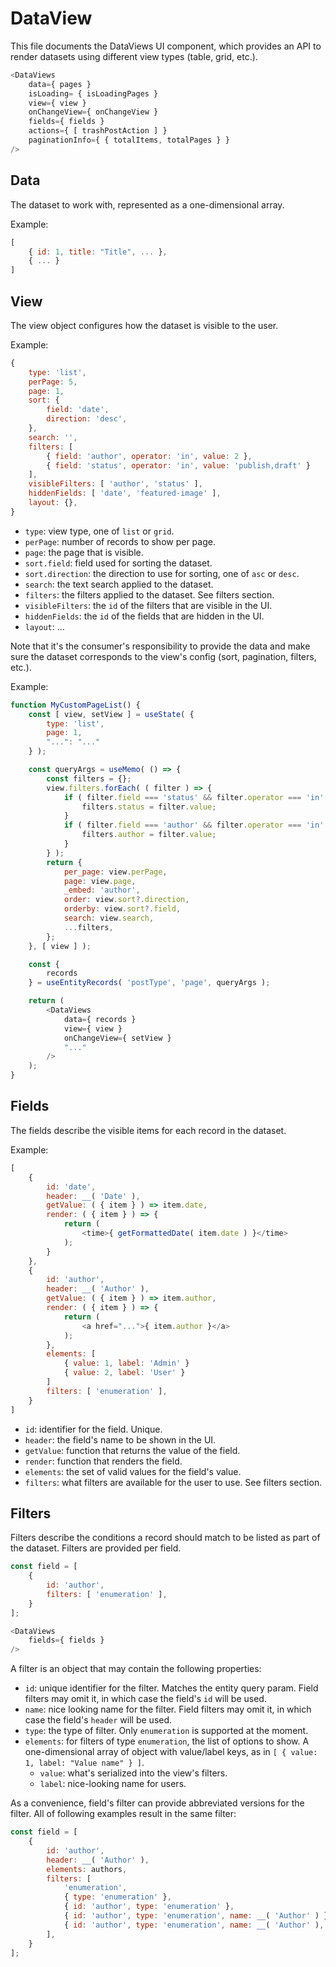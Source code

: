 # DataView

This file documents the DataViews UI component, which provides an API to render datasets using different view types (table, grid, etc.).

```js
<DataViews
	data={ pages }
	isLoading= { isLoadingPages }
	view={ view }
	onChangeView={ onChangeView }
	fields={ fields }
	actions={ [ trashPostAction ] }
	paginationInfo={ { totalItems, totalPages } }
/>
```

## Data

The dataset to work with, represented as a one-dimensional array. 

Example:

```js
[
	{ id: 1, title: "Title", ... },
	{ ... }
]
```

## View

The view object configures how the dataset is visible to the user.

Example:

```js
{
	type: 'list',
	perPage: 5,
	page: 1,
	sort: {
		field: 'date',
		direction: 'desc',
	},
	search: '',
	filters: [
		{ field: 'author', operator: 'in', value: 2 },
		{ field: 'status', operator: 'in', value: 'publish,draft' }
	],
	visibleFilters: [ 'author', 'status' ],
	hiddenFields: [ 'date', 'featured-image' ],
	layout: {},
}
```

- `type`: view type, one of `list` or `grid`.
- `perPage`: number of records to show per page.
- `page`: the page that is visible.
- `sort.field`: field used for sorting the dataset.
- `sort.direction`: the direction to use for sorting, one of `asc` or `desc`.
- `search`: the text search applied to the dataset.
- `filters`: the filters applied to the dataset. See filters section.
- `visibleFilters`: the `id` of the filters that are visible in the UI.
- `hiddenFields`: the `id` of the fields that are hidden in the UI.
- `layout`: ...

Note that it's the consumer's responsibility to provide the data and make sure the dataset corresponds to the view's config (sort, pagination, filters, etc.).

Example:

```js
function MyCustomPageList() { 
	const [ view, setView ] = useState( {
		type: 'list',
		page: 1,
		"...": "..."
	} );

	const queryArgs = useMemo( () => {
		const filters = {};
		view.filters.forEach( ( filter ) => {
			if ( filter.field === 'status' && filter.operator === 'in' ) {
				filters.status = filter.value;
			}
			if ( filter.field === 'author' && filter.operator === 'in' ) {
				filters.author = filter.value;
			}
		} );
		return {
			per_page: view.perPage,
			page: view.page,
			_embed: 'author',
			order: view.sort?.direction,
			orderby: view.sort?.field,
			search: view.search,
			...filters,
		};
	}, [ view ] );

	const {
		records
	} = useEntityRecords( 'postType', 'page', queryArgs );

	return (
		<DataViews
			data={ records }
			view={ view }
			onChangeView={ setView }
			"..."
		/>
	);
}
```

## Fields

The fields describe the visible items for each record in the dataset.

Example:

```js
[
	{
		id: 'date',
		header: __( 'Date' ),
		getValue: ( { item } ) => item.date,
		render: ( { item } ) => {
			return (
				<time>{ getFormattedDate( item.date ) }</time>
			);
		}
	},
	{
		id: 'author',
		header: __( 'Author' ),
		getValue: ( { item } ) => item.author,
		render: ( { item } ) => {
			return (
				<a href="...">{ item.author }</a>
			);
		},
		elements: [
			{ value: 1, label: 'Admin' }
			{ value: 2, label: 'User' }
		]
		filters: [ 'enumeration' ],
	}
]
```

- `id`: identifier for the field. Unique.
- `header`: the field's name to be shown in the UI.
- `getValue`: function that returns the value of the field.
- `render`: function that renders the field.
- `elements`: the set of valid values for the field's value.
- `filters`: what filters are available for the user to use. See filters section.

## Filters

Filters describe the conditions a record should match to be listed as part of the dataset. Filters are provided per field.

```js
const field = [
	{
		id: 'author',
		filters: [ 'enumeration' ],
	}
];

<DataViews
	fields={ fields }
/>
```

A filter is an object that may contain the following properties:

- `id`: unique identifier for the filter. Matches the entity query param. Field filters may omit it, in which case the field's `id` will be used.
- `name`: nice looking name for the filter. Field filters may omit it, in which case the field's `header` will be used.
- `type`: the type of filter. Only `enumeration` is supported at the moment.
- `elements`: for filters of type `enumeration`, the list of options to show. A one-dimensional array of object with value/label keys, as in `[ { value: 1, label: "Value name" } ]`.
	- `value`: what's serialized into the view's filters.
	- `label`: nice-looking name for users.

As a convenience, field's filter can provide abbreviated versions for the filter. All of following examples result in the same filter:

```js
const field = [
	{
		id: 'author',
		header: __( 'Author' ),
		elements: authors,
		filters: [
			'enumeration',
			{ type: 'enumeration' },
			{ id: 'author', type: 'enumeration' },
			{ id: 'author', type: 'enumeration', name: __( 'Author' ) },
			{ id: 'author', type: 'enumeration', name: __( 'Author' ), elements: authors },
		],
	}
];
```
